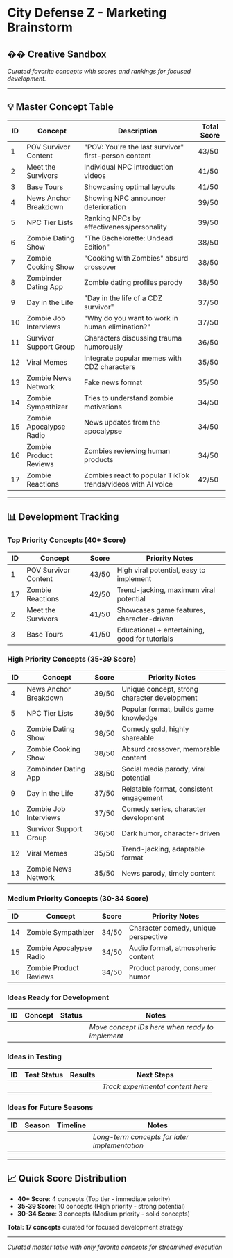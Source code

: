 # City Defense Z - Marketing Brainstorm

## �� Creative Sandbox
*Curated favorite concepts with scores and rankings for focused development.*

---
 
## 💡 Master Concept Table

| ID | Concept | Description | Total Score |
|----|---------|-------------|-------------|
| 1 | POV Survivor Content | "POV: You're the last survivor" first-person content | 43/50 |
| 2 | Meet the Survivors | Individual NPC introduction videos | 41/50 |
| 3 | Base Tours | Showcasing optimal layouts | 41/50 |
| 4 | News Anchor Breakdown | Showing NPC announcer deterioration | 39/50 |
| 5 | NPC Tier Lists | Ranking NPCs by effectiveness/personality | 39/50 |
| 6 | Zombie Dating Show | "The Bachelorette: Undead Edition" | 38/50 |
| 7 | Zombie Cooking Show | "Cooking with Zombies" absurd crossover | 38/50 |
| 8 | Zombinder Dating App | Zombie dating profiles parody | 38/50 |
| 9 | Day in the Life | "Day in the life of a CDZ survivor" | 37/50 |
| 10 | Zombie Job Interviews | "Why do you want to work in human elimination?" | 37/50 |
| 11 | Survivor Support Group | Characters discussing trauma humorously | 36/50 |
| 12 | Viral Memes | Integrate popular memes with CDZ characters | 35/50 |
| 13 | Zombie News Network | Fake news format | 35/50 |
| 14 | Zombie Sympathizer | Tries to understand zombie motivations | 34/50 |
| 15 | Zombie Apocalypse Radio | News updates from the apocalypse | 34/50 |
| 16 | Zombie Product Reviews | Zombies reviewing human products | 34/50 |
| 17 | Zombie Reactions | Zombies react to popular TikTok trends/videos with AI voice | 42/50 |

---

## 📊 Development Tracking

### Top Priority Concepts (40+ Score)
| ID | Concept | Score | Priority Notes |
|----|---------|-------|----------------|
| 1 | POV Survivor Content | 43/50 | High viral potential, easy to implement |
| 17 | Zombie Reactions | 42/50 | Trend-jacking, maximum viral potential |
| 2 | Meet the Survivors | 41/50 | Showcases game features, character-driven |
| 3 | Base Tours | 41/50 | Educational + entertaining, good for tutorials |

### High Priority Concepts (35-39 Score)
| ID | Concept | Score | Priority Notes |
|----|---------|-------|----------------|
| 4 | News Anchor Breakdown | 39/50 | Unique concept, strong character development |
| 5 | NPC Tier Lists | 39/50 | Popular format, builds game knowledge |
| 6 | Zombie Dating Show | 38/50 | Comedy gold, highly shareable |
| 7 | Zombie Cooking Show | 38/50 | Absurd crossover, memorable content |
| 8 | Zombinder Dating App | 38/50 | Social media parody, viral potential |
| 9 | Day in the Life | 37/50 | Relatable format, consistent engagement |
| 10 | Zombie Job Interviews | 37/50 | Comedy series, character development |
| 11 | Survivor Support Group | 36/50 | Dark humor, character-driven |
| 12 | Viral Memes | 35/50 | Trend-jacking, adaptable format |
| 13 | Zombie News Network | 35/50 | News parody, timely content |

### Medium Priority Concepts (30-34 Score)
| ID | Concept | Score | Priority Notes |
|----|---------|-------|----------------|
| 14 | Zombie Sympathizer | 34/50 | Character comedy, unique perspective |
| 15 | Zombie Apocalypse Radio | 34/50 | Audio format, atmospheric content |
| 16 | Zombie Product Reviews | 34/50 | Product parody, consumer humor |

### Ideas Ready for Development
| ID | Concept | Status | Notes |
|----|---------|--------|-------|
| | | | *Move concept IDs here when ready to implement* |

### Ideas in Testing
| ID | Test Status | Results | Next Steps |
|----|-------------|---------|------------|
| | | | *Track experimental content here* |

### Ideas for Future Seasons
| ID | Season | Timeline | Notes |
|----|---------|----------|-------|
| | | | *Long-term concepts for later implementation* |
 
---

## 📈 Quick Score Distribution
- **40+ Score**: 4 concepts (Top tier - immediate priority)
- **35-39 Score**: 10 concepts (High priority - strong potential)
- **30-34 Score**: 3 concepts (Medium priority - solid concepts)

**Total: 17 concepts** curated for focused development strategy

---

*Curated master table with only favorite concepts for streamlined execution* 